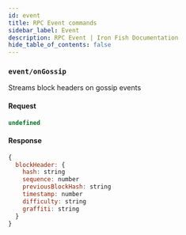 ```yaml
---
id: event
title: RPC Event commands
sidebar_label: Event
description: RPC Event | Iron Fish Documentation
hide_table_of_contents: false
---
```


### `event/onGossip`

Streams block headers on gossip events

#### Request

```js
undefined
```

#### Response

```js
{
  blockHeader: {
    hash: string
    sequence: number
    previousBlockHash: string
    timestamp: number
    difficulty: string
    graffiti: string
  }
}
```
